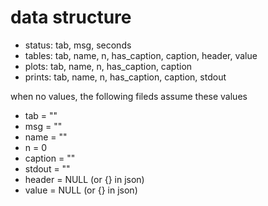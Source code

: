 # data structure
* status: tab, msg, seconds 
* tables: tab, name, n, has_caption, caption, header, value
* plots: tab, name, n, has_caption, caption
* prints: tab, name, n, has_caption, caption, stdout


when no values, the following fileds assume these values

* tab = ""
* msg = ""
* name = ""
* n = 0
* caption = ""
* stdout = ""
* header = NULL (or {} in json)
* value = NULL (or {} in json)
